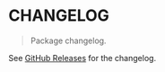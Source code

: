# CHANGELOG

> Package changelog.

See [GitHub Releases](https://github.com/stdlib-js/strided-base-nullary-addon-dispatch/releases) for the changelog.